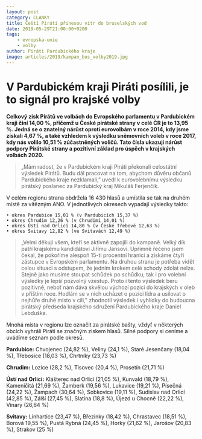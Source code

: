 ```yaml
---
layout: post
category: CLANKY
title: Čeští Piráti přinesou vítr do bruselských vod
date: 2019-05-29T21:00:00+0200
tags: 
    - evropska-unie
    - volby
author: Piráti Pardubického kraje
image: articles/2019/kampan_bus_volby2019.jpg
---
```



# V Pardubickém kraji Piráti posílili, je to signál pro krajské volby

**Celkový zisk Pirátů ve volbách do Evropského parlamentu v Pardubickém kraji činí 14,00 %, přičemž  u České pirátské strany v celé ČR je to 13,95 %. Jedná se o znatelný nárůst oproti eurovolbám v roce 2014, kdy jsme získali 4,67 %,  a také vzhledem k výsledku sněmovních voleb v roce 2017, kdy nás volilo 10,51 % zúčastněných voličů. Tato čísla ukazují nárůst podpory Pirátské strany a pozitivní základ pro úspěch v krajských volbách 2020.**

>„Mám radost, že v Pardubickém kraji Piráti překonali celostátní výsledek Pirátů. Budu dál pracovat na tom, abychom důvěru občanů Pardubického kraje nezklamali,” uvedl k eurovolebnímu výsledku pirátský poslanec za Pardubický kraj Mikuláš Ferjenčík.

V celém regionu strana obdržela 16 430 hlasů a umístila se tak na druhém místě za vítězným ANO. V jednotlivých okresech vypadají výsledky takto:

    • okres Pardubice 15,01 % (v Pardubicích 15,37 %)
    • okres Chrudim 12,26 % (v Chrudimi 14,01 %)
    • okres Ústí nad Orlicí 14,80 % (v České Třebové 12,63 %)
    • okres Svitavy 12,82 % (ve Svitavách 12,49 %)

>„Velmi děkuji všem, kteří se aktivně zapojili do kampaně. Velký dík patří krajskému kandidátovi Jiřímu Jansovi. Upřímně řečeno jsem čekal, že pokoříme alespoň 15-ti procentní hranici a získáme čtyři zástupce v Evropském parlamentu. Na druhou stranu je potřeba vidět celou situaci s odstupem, že jedním krokem celé schody zdolat nelze. Stejně jako musíme stoupat schůdek po schůdku, tak i pro volební výsledky je lepší pozvolný vzestup. Proto i tento výsledek beru pozitivně, neboť nám dává skvělou výchozí pozici do krajských v oleb v příštím roce. Hodlám se v nich ucházet o pozici lídra a usilovat o nejhůře druhé místo v cíli," zhodnotil výsledek i vyhlídky do budoucna pirátský předseda krajského sdružení Pardubického kraje Daniel Lebduška.

Mnohá místa v regionu lze označit za pirátské bašty, vždyť v některých obcích vyhráli Piráti se značným ziskem hlasů. Silné podpory si ceníme a uvádíme seznam podle okresů.

**Pardubice:** Chvojenec (24,82 %), Veliny (24,1 %), Staré Jesenčany (18,04 %), Třebosice (18,03 %), Chrtníky (23,73 %)

**Chrudim:** Lozice (28,2 %), Tisovec (20,4 %), Prosetín (21,71 %)

**Ústí nad Orlicí:** Klášterec nad Orlicí (21,05 %), Kunvald (18,79 %), Kameničitá (21,69 %), Žamberk (19,56 %), Lukavice (19,21 %), Písečná (24,22 %), Žampach (30,64 %), Sobkovice (19,11 %), Sudislav nad Orlicí (42,85 %), Zálší (27,45 %), Slatina (18,8 %), Újezd u Chocně (22,22 %), Vinary (26,64 %)

**Svitavy:** Linhartice (23,47 %), Březinky (18,42 %), Chrastavec (18,51 %), Borová 19,55 %), Pustá Rybná (24,45 %), Horky (21,62 %), Jarošov (20,83 %), Strakov (25 %)
